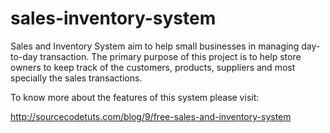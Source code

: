 sales-inventory-system
======================

Sales and Inventory System aim to help small businesses in managing day-to-day transaction. The primary purpose of this project is to help store owners to keep track of the customers, products, suppliers and most specially the sales transactions.

To know more about the features of this system please visit:

http://sourcecodetuts.com/blog/9/free-sales-and-inventory-system
